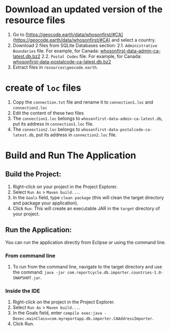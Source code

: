 # Download an updated version of the resource files

1. Go to [https://geocode.earth/data/whosonfirst/#CA](https://geocode.earth/data/whosonfirst/#CA) and select a country.
2. Download 2 files from SQLite Databases section:
	2.1. `Administrative Boundaries` file. For example, for Canada: [whosonfirst-data-admin-ca-latest.db.bz2](https://data.geocode.earth/wof/dist/sqlite/whosonfirst-data-admin-ca-latest.db.bz2)
	2.2. `Postal Codes` file. For example, for Canada: 	[whosonfirst-data-postalcode-ca-latest.db.bz2](https://data.geocode.earth/wof/dist/sqlite/whosonfirst-data-postalcode-ca-latest.db.bz2)
3. Extract files in `resources\geocode.earth`.	

# create of `loc` files
1. Copy the `connection.txt` file and rename it to `connection1.loc` and `connection2.loc`
2. Edit the content of these two files
3. The `connection1.loc` belongs to `whosonfirst-data-admin-ca-latest.db`, put its address in `connection1.loc` file.
4. The `connection2.loc` belongs to `whosonfirst-data-postalcode-ca-latest.db`, put its address in `connection2.loc` file.


# Build and Run The Application


## Build the Project:

1. Right-click on your project in the Project Explorer.
2. Select `Run As` > `Maven build...`.
3. In the `Goals` field, type `clean package` (this will clean the target directory and package your application).
4. Click `Run`. This will create an executable JAR in the `target` directory of your project.

## Run the Application:

You can run the application directly from Eclipse or using the command line.

### From command line
1. To run from the command line, navigate to the target directory and use the command: `java -jar com.reportcycle.db.importer.countries-1.0-SNAPSHOT.jar`.

### Inside the IDE
1. Right-click on the project in the Project Explorer.
2. Select `Run As` > `Maven build...`.
3. In the Goals field, enter `compile exec:java -Dexec.mainClass=com.myreportapp.db.importer.CAAddressImporter`.
4. Click Run.